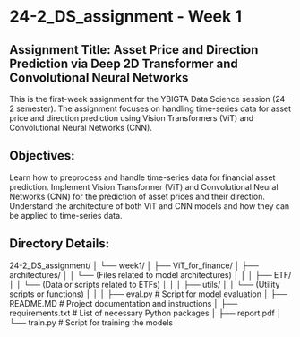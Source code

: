 # 24-2_DS_assignment - Week 1
## Assignment Title: Asset Price and Direction Prediction via Deep 2D Transformer and Convolutional Neural Networks
This is the first-week assignment for the YBIGTA Data Science session (24-2 semester). The assignment focuses on handling time-series data for asset price and direction prediction using Vision Transformers (ViT) and Convolutional Neural Networks (CNN).

## Objectives:
Learn how to preprocess and handle time-series data for financial asset prediction.
Implement Vision Transformer (ViT) and Convolutional Neural Networks (CNN) for the prediction of asset prices and their direction.
Understand the architecture of both ViT and CNN models and how they can be applied to time-series data.

## Directory Details:
24-2_DS_assignment/
│
└── week1/
    │
    ├── ViT_for_finance/
    │   ├── architectures/
    │   │   └── (Files related to model architectures)
    │   │
    │   ├── ETF/
    │   │   └── (Data or scripts related to ETFs)
    │   │
    │   ├── utils/
    │   │   └── (Utility scripts or functions)
    │   │
    │   ├── eval.py         # Script for model evaluation
    │   ├── README.MD       # Project documentation and instructions
    │   ├── requirements.txt # List of necessary Python packages
    │   ├── report.pdf 
    │   └── train.py        # Script for training the models
